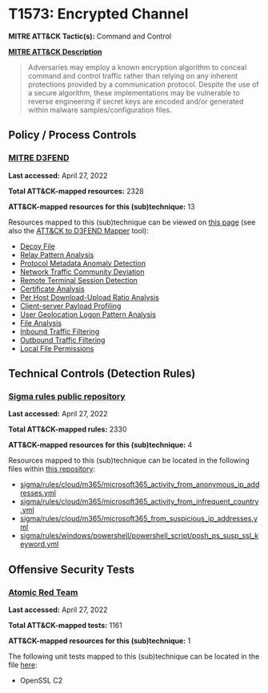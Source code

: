# T1573: Encrypted Channel
**MITRE ATT&CK Tactic(s):** Command and Control

**[MITRE ATT&CK Description](https://attack.mitre.org/techniques/T1573)**
<blockquote>Adversaries may employ a known encryption algorithm to conceal command and control traffic rather than relying on any inherent protections provided by a communication protocol. Despite the use of a secure algorithm, these implementations may be vulnerable to reverse engineering if secret keys are encoded and/or generated within malware samples/configuration files.</blockquote>

## Policy / Process Controls
### [MITRE D3FEND](https://d3fend.mitre.org/)
**Last accessed:** April 27, 2022

**Total ATT&CK-mapped resources:** 2328

**ATT&CK-mapped resources for this (sub)technique:** 13

Resources mapped to this (sub)technique can be viewed on [this page](https://d3fend.mitre.org/) (see also the [ATT&CK to D3FEND Mapper](https://d3fend.mitre.org/tools/attack-mapper) tool):

* [Decoy File](https://d3fend.mitre.org/techniques/d3f:DecoyFile)
* [Relay Pattern Analysis](https://d3fend.mitre.org/techniques/d3f:RelayPatternAnalysis)
* [Protocol Metadata Anomaly Detection](https://d3fend.mitre.org/techniques/d3f:ProtocolMetadataAnomalyDetection)
* [Network Traffic Community Deviation](https://d3fend.mitre.org/techniques/d3f:NetworkTrafficCommunityDeviation)
* [Remote Terminal Session Detection](https://d3fend.mitre.org/techniques/d3f:RemoteTerminalSessionDetection)
* [Certificate Analysis](https://d3fend.mitre.org/techniques/d3f:CertificateAnalysis)
* [Per Host Download-Upload Ratio Analysis](https://d3fend.mitre.org/techniques/d3f:PerHostDownload-UploadRatioAnalysis)
* [Client-server Payload Profiling](https://d3fend.mitre.org/techniques/d3f:Client-serverPayloadProfiling)
* [User Geolocation Logon Pattern Analysis](https://d3fend.mitre.org/techniques/d3f:UserGeolocationLogonPatternAnalysis)
* [File Analysis](https://d3fend.mitre.org/techniques/d3f:FileAnalysis)
* [Inbound Traffic Filtering](https://d3fend.mitre.org/techniques/d3f:InboundTrafficFiltering)
* [Outbound Traffic Filtering](https://d3fend.mitre.org/techniques/d3f:OutboundTrafficFiltering)
* [Local File Permissions](https://d3fend.mitre.org/techniques/d3f:LocalFilePermissions)

## Technical Controls (Detection Rules)
### [Sigma rules public repository](https://github.com/SigmaHQ/sigma)
**Last accessed:** April 27, 2022

**Total ATT&CK-mapped rules:** 2330

**ATT&CK-mapped resources for this (sub)technique:** 4

Resources mapped to this (sub)technique can be located in the following files within [this repository](https://github.com/SigmaHQ/sigma/tree/master/rules):

* [sigma/rules/cloud/m365/microsoft365_activity_from_anonymous_ip_addresses.yml](https://github.com/SigmaHQ/sigma/blob/master/rules/cloud/m365/microsoft365_activity_from_anonymous_ip_addresses.yml)
* [sigma/rules/cloud/m365/microsoft365_activity_from_infrequent_country.yml](https://github.com/SigmaHQ/sigma/blob/master/rules/cloud/m365/microsoft365_activity_from_infrequent_country.yml)
* [sigma/rules/cloud/m365/microsoft365_from_suspicious_ip_addresses.yml](https://github.com/SigmaHQ/sigma/blob/master/rules/cloud/m365/microsoft365_from_suspicious_ip_addresses.yml)
* [sigma/rules/windows/powershell/powershell_script/posh_ps_susp_ssl_keyword.yml](https://github.com/SigmaHQ/sigma/blob/master/rules/windows/powershell/powershell_script/posh_ps_susp_ssl_keyword.yml)


## Offensive Security Tests
### [Atomic Red Team](https://github.com/redcanaryco/atomic-red-team)
**Last accessed:** April 27, 2022

**Total ATT&CK-mapped tests:** 1161

**ATT&CK-mapped resources for this (sub)technique:** 1

The following unit tests mapped to this (sub)technique can be located in the file [here](https://github.com/redcanaryco/atomic-red-team/tree/master/atomics/T1573/T1573.yaml):

* OpenSSL C2

